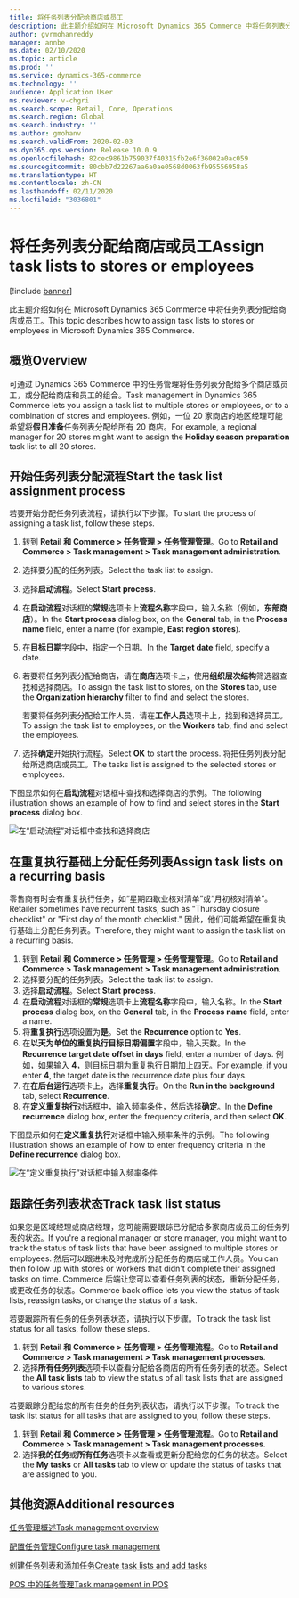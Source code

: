 ```yaml
---
title: 将任务列表分配给商店或员工
description: 此主题介绍如何在 Microsoft Dynamics 365 Commerce 中将任务列表分配给商店或员工。
author: gvrmohanreddy
manager: annbe
ms.date: 02/10/2020
ms.topic: article
ms.prod: ''
ms.service: dynamics-365-commerce
ms.technology: ''
audience: Application User
ms.reviewer: v-chgri
ms.search.scope: Retail, Core, Operations
ms.search.region: Global
ms.search.industry: ''
ms.author: gmohanv
ms.search.validFrom: 2020-02-03
ms.dyn365.ops.version: Release 10.0.9
ms.openlocfilehash: 82cec9861b759037f40315fb2e6f36002a0ac059
ms.sourcegitcommit: 80cbb7d22267aa6a0ae0568d0063fb95556958a5
ms.translationtype: HT
ms.contentlocale: zh-CN
ms.lasthandoff: 02/11/2020
ms.locfileid: "3036801"
---
```

# <a name="assign-task-lists-to-stores-or-employees"></a><span data-ttu-id="09317-103">将任务列表分配给商店或员工</span><span class="sxs-lookup"><span data-stu-id="09317-103">Assign task lists to stores or employees</span></span>

[!include [banner](includes/banner.md)]

<span data-ttu-id="09317-104">此主题介绍如何在 Microsoft Dynamics 365 Commerce 中将任务列表分配给商店或员工。</span><span class="sxs-lookup"><span data-stu-id="09317-104">This topic describes how to assign task lists to stores or employees in Microsoft Dynamics 365 Commerce.</span></span>

## <a name="overview"></a><span data-ttu-id="09317-105">概览</span><span class="sxs-lookup"><span data-stu-id="09317-105">Overview</span></span>

<span data-ttu-id="09317-106">可通过 Dynamics 365 Commerce 中的任务管理将任务列表分配给多个商店或员工，或分配给商店和员工的组合。</span><span class="sxs-lookup"><span data-stu-id="09317-106">Task management in Dynamics 365 Commerce lets you assign a task list to multiple stores or employees, or to a combination of stores and employees.</span></span> <span data-ttu-id="09317-107">例如，一位 20 家商店的地区经理可能希望将**假日准备**任务列表分配给所有 20 商店。</span><span class="sxs-lookup"><span data-stu-id="09317-107">For example, a regional manager for 20 stores might want to assign the **Holiday season preparation** task list to all 20 stores.</span></span>

## <a name="start-the-task-list-assignment-process"></a><span data-ttu-id="09317-108">开始任务列表分配流程</span><span class="sxs-lookup"><span data-stu-id="09317-108">Start the task list assignment process</span></span>

<span data-ttu-id="09317-109">若要开始分配任务列表流程，请执行以下步骤。</span><span class="sxs-lookup"><span data-stu-id="09317-109">To start the process of assigning a task list, follow these steps.</span></span>

1. <span data-ttu-id="09317-110">转到 **Retail 和 Commerce \> 任务管理 \> 任务管理管理**。</span><span class="sxs-lookup"><span data-stu-id="09317-110">Go to **Retail and Commerce \> Task management \> Task management administration**.</span></span>
1. <span data-ttu-id="09317-111">选择要分配的任务列表。</span><span class="sxs-lookup"><span data-stu-id="09317-111">Select the task list to assign.</span></span>
1. <span data-ttu-id="09317-112">选择**启动流程**。</span><span class="sxs-lookup"><span data-stu-id="09317-112">Select **Start process**.</span></span>
1. <span data-ttu-id="09317-113">在**启动流程**对话框的**常规**选项卡上**流程名称**字段中，输入名称（例如，**东部商店**）。</span><span class="sxs-lookup"><span data-stu-id="09317-113">In the **Start process** dialog box, on the **General** tab, in the **Process name** field, enter a name (for example, **East region stores**).</span></span>
1. <span data-ttu-id="09317-114">在**目标日期**字段中，指定一个日期。</span><span class="sxs-lookup"><span data-stu-id="09317-114">In the **Target date** field, specify a date.</span></span>
1. <span data-ttu-id="09317-115">若要将任务列表分配给商店，请在**商店**选项卡上，使用**组织层次结构**筛选器查找和选择商店。</span><span class="sxs-lookup"><span data-stu-id="09317-115">To assign the task list to stores, on the **Stores** tab, use the **Organization hierarchy** filter to find and select the stores.</span></span>

    <span data-ttu-id="09317-116">若要将任务列表分配给工作人员，请在**工作人员**选项卡上，找到和选择员工。</span><span class="sxs-lookup"><span data-stu-id="09317-116">To assign the task list to employees, on the **Workers** tab, find and select the employees.</span></span>

1. <span data-ttu-id="09317-117">选择**确定**开始执行流程。</span><span class="sxs-lookup"><span data-stu-id="09317-117">Select **OK** to start the process.</span></span> <span data-ttu-id="09317-118">将把任务列表分配给所选商店或员工。</span><span class="sxs-lookup"><span data-stu-id="09317-118">The tasks list is assigned to the selected stores or employees.</span></span>

<span data-ttu-id="09317-119">下图显示如何在**启动流程**对话框中查找和选择商店的示例。</span><span class="sxs-lookup"><span data-stu-id="09317-119">The following illustration shows an example of how to find and select stores in the **Start process** dialog box.</span></span>

![在“启动流程”对话框中查找和选择商店](media/HQ-Assign-Tasks-Lists.png)

## <a name="assign-task-lists-on-a-recurring-basis"></a><span data-ttu-id="09317-121">在重复执行基础上分配任务列表</span><span class="sxs-lookup"><span data-stu-id="09317-121">Assign task lists on a recurring basis</span></span>

<span data-ttu-id="09317-122">零售商有时会有重复执行任务，如“星期四歇业核对清单”或“月初核对清单”。</span><span class="sxs-lookup"><span data-stu-id="09317-122">Retailer sometimes have recurrent tasks, such as "Thursday closure checklist" or "First day of the month checklist."</span></span> <span data-ttu-id="09317-123">因此，他们可能希望在重复执行基础上分配任务列表。</span><span class="sxs-lookup"><span data-stu-id="09317-123">Therefore, they might want to assign the task list on a recurring basis.</span></span>

1. <span data-ttu-id="09317-124">转到 **Retail 和 Commerce \> 任务管理 \> 任务管理管理**。</span><span class="sxs-lookup"><span data-stu-id="09317-124">Go to **Retail and Commerce \> Task management \> Task management administration**.</span></span>
1. <span data-ttu-id="09317-125">选择要分配的任务列表。</span><span class="sxs-lookup"><span data-stu-id="09317-125">Select the task list to assign.</span></span>
1. <span data-ttu-id="09317-126">选择**启动流程**。</span><span class="sxs-lookup"><span data-stu-id="09317-126">Select **Start process**.</span></span>
1. <span data-ttu-id="09317-127">在**启动流程**对话框的**常规**选项卡上**流程名称**字段中，输入名称。</span><span class="sxs-lookup"><span data-stu-id="09317-127">In the **Start process** dialog box, on the **General** tab, in the **Process name** field, enter a name.</span></span>
1. <span data-ttu-id="09317-128">将**重复执行**选项设置为**是**。</span><span class="sxs-lookup"><span data-stu-id="09317-128">Set the **Recurrence** option to **Yes**.</span></span>
1. <span data-ttu-id="09317-129">在**以天为单位的重复执行目标日期偏置**字段中，输入天数。</span><span class="sxs-lookup"><span data-stu-id="09317-129">In the **Recurrence target date offset in days** field, enter a number of days.</span></span> <span data-ttu-id="09317-130">例如，如果输入 **4**，则目标日期为重复执行日期加上四天。</span><span class="sxs-lookup"><span data-stu-id="09317-130">For example, if you enter **4**, the target date is the recurrence date plus four days.</span></span>
1. <span data-ttu-id="09317-131">在**在后台运行**选项卡上，选择**重复执行**。</span><span class="sxs-lookup"><span data-stu-id="09317-131">On the **Run in the background** tab, select **Recurrence**.</span></span>
1. <span data-ttu-id="09317-132">在**定义重复执行**对话框中，输入频率条件，然后选择**确定**。</span><span class="sxs-lookup"><span data-stu-id="09317-132">In the **Define recurrence** dialog box, enter the frequency criteria, and then select **OK**.</span></span>

<span data-ttu-id="09317-133">下图显示如何在**定义重复执行**对话框中输入频率条件的示例。</span><span class="sxs-lookup"><span data-stu-id="09317-133">The following illustration shows an example of how to enter frequency criteria in the **Define recurrence** dialog box.</span></span>

![在“定义重复执行”对话框中输入频率条件](media/HQ-Assign-Tasks-Lists-Recurrently.png)

## <a name="track-task-list-status"></a><span data-ttu-id="09317-135">跟踪任务列表状态</span><span class="sxs-lookup"><span data-stu-id="09317-135">Track task list status</span></span>

<span data-ttu-id="09317-136">如果您是区域经理或商店经理，您可能需要跟踪已分配给多家商店或员工的任务列表的状态。</span><span class="sxs-lookup"><span data-stu-id="09317-136">If you're a regional manager or store manager, you might want to track the status of task lists that have been assigned to multiple stores or employees.</span></span> <span data-ttu-id="09317-137">然后可以跟进未及时完成所分配任务的商店或工作人员。</span><span class="sxs-lookup"><span data-stu-id="09317-137">You can then follow up with stores or workers that didn't complete their assigned tasks on time.</span></span> <span data-ttu-id="09317-138">Commerce 后端让您可以查看任务列表的状态，重新分配任务，或更改任务的状态。</span><span class="sxs-lookup"><span data-stu-id="09317-138">Commerce back office lets you view the status of task lists, reassign tasks, or change the status of a task.</span></span>

<span data-ttu-id="09317-139">若要跟踪所有任务的任务列表状态，请执行以下步骤。</span><span class="sxs-lookup"><span data-stu-id="09317-139">To track the task list status for all tasks, follow these steps.</span></span>

1. <span data-ttu-id="09317-140">转到 **Retail 和 Commerce \> 任务管理 \> 任务管理流程**。</span><span class="sxs-lookup"><span data-stu-id="09317-140">Go to **Retail and Commerce \> Task management \> Task management processes**.</span></span>
1. <span data-ttu-id="09317-141">选择**所有任务列表**选项卡以查看分配给各商店的所有任务列表的状态。</span><span class="sxs-lookup"><span data-stu-id="09317-141">Select the **All task lists** tab to view the status of all task lists that are assigned to various stores.</span></span>

<span data-ttu-id="09317-142">若要跟踪分配给您的所有任务的任务列表状态，请执行以下步骤。</span><span class="sxs-lookup"><span data-stu-id="09317-142">To track the task list status for all tasks that are assigned to you, follow these steps.</span></span>

1. <span data-ttu-id="09317-143">转到 **Retail 和 Commerce \> 任务管理 \> 任务管理流程**。</span><span class="sxs-lookup"><span data-stu-id="09317-143">Go to **Retail and Commerce \> Task management \> Task management processes**.</span></span>
1. <span data-ttu-id="09317-144">选择**我的任务**或**所有任务**选项卡以查看或更新分配给您的任务的状态。</span><span class="sxs-lookup"><span data-stu-id="09317-144">Select the **My tasks** or **All tasks** tab to view or update the status of tasks that are assigned to you.</span></span>

## <a name="additional-resources"></a><span data-ttu-id="09317-145">其他资源</span><span class="sxs-lookup"><span data-stu-id="09317-145">Additional resources</span></span>

[<span data-ttu-id="09317-146">任务管理概述</span><span class="sxs-lookup"><span data-stu-id="09317-146">Task management overview</span></span>](task-mgmt-overview.md)

[<span data-ttu-id="09317-147">配置任务管理</span><span class="sxs-lookup"><span data-stu-id="09317-147">Configure task management</span></span>](task-mgmt-configure.md)

[<span data-ttu-id="09317-148">创建任务列表和添加任务</span><span class="sxs-lookup"><span data-stu-id="09317-148">Create task lists and add tasks</span></span>](task-mgmt-create-lists.md)

[<span data-ttu-id="09317-149">POS 中的任务管理</span><span class="sxs-lookup"><span data-stu-id="09317-149">Task management in POS</span></span>](task-mgmt-POS.md)

